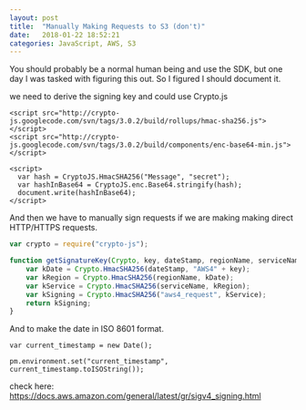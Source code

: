 ```yaml
---
layout: post
title:  "Manually Making Requests to S3 (don't)"
date:   2018-01-22 18:52:21
categories: JavaScript, AWS, S3
---
```

You should probably be a normal human being and use the SDK, but one day I was tasked with figuring this out. So I figured I should document it. 

we need to derive the signing key and could use Crypto.js 

```
<script src="http://crypto-js.googlecode.com/svn/tags/3.0.2/build/rollups/hmac-sha256.js"></script>
<script src="http://crypto-js.googlecode.com/svn/tags/3.0.2/build/components/enc-base64-min.js"></script>

<script>
  var hash = CryptoJS.HmacSHA256("Message", "secret");
  var hashInBase64 = CryptoJS.enc.Base64.stringify(hash);
  document.write(hashInBase64);
</script>
```

And then we have to manually sign requests if we are making making direct HTTP/HTTPS requests. 

```javascript
var crypto = require("crypto-js");

function getSignatureKey(Crypto, key, dateStamp, regionName, serviceName) {
    var kDate = Crypto.HmacSHA256(dateStamp, "AWS4" + key);
    var kRegion = Crypto.HmacSHA256(regionName, kDate);
    var kService = Crypto.HmacSHA256(serviceName, kRegion);
    var kSigning = Crypto.HmacSHA256("aws4_request", kService);
    return kSigning;
}
```
And to make the date in ISO 8601 format. 

```
var current_timestamp = new Date();

pm.environment.set("current_timestamp", current_timestamp.toISOString());
``` 

check here: https://docs.aws.amazon.com/general/latest/gr/sigv4_signing.html